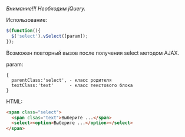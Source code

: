 *Внимание!!! Необходим jQuery.*

Использование:
```js
$(function(){
  $('select').vSelect([param]);
});
```

Возможен повторный вызов после получения select методом AJAX.

param:
```
{
  parentClass:'select', - класс родителя
  textClass:'text'      - класс текстового блока
}
```
HTML:
```html
<span class="select">
  <span clsas="text">Выберите ...</span>
  <select><option>Выберите ...</option></select>
</span>
```